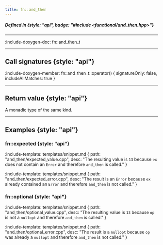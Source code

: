 ```yaml
---
title: fn::and_then
---
```


##### Defined in {style: "api", badge: "#include <functional/and_then.hpp>"}

---

:include-doxygen-doc: fn::and_then_t

---

## Call signatures {style: "api"}
:include-doxygen-member: fn::and_then_t::operator() { signatureOnly: false, includeAllMatches: true }

---

## Return value {style: "api"}
A monadic type of the same kind.

---

## Examples {style: "api"}

### fn::expected {style: "api"}

:include-template: templates/snippet.md {
    path:  "and_then/expected_value.cpp", 
    desc:  "The resulting value is `13` because `ex` does not contain an `Error` and therefore `and_then` is called."
}

:include-template: templates/snippet.md {
    path: "and_then/expected_error.cpp", 
    desc: "The result is an `Error` because `ex` already contained an `Error` and therefore `and_then` is not called."
}

### fn::optional {style: "api"}

:include-template: templates/snippet.md {
    path: "and_then/optional_value.cpp", 
    desc: "The resulting value is `13` because `op` is not a `nullopt` and therefore `and_then` is called."
}

:include-template: templates/snippet.md {
    path: "and_then/optional_error.cpp", 
    desc: "The result is a `nullopt` because `op` was already a `nullopt` and therefore `and_then` is not called."
}
